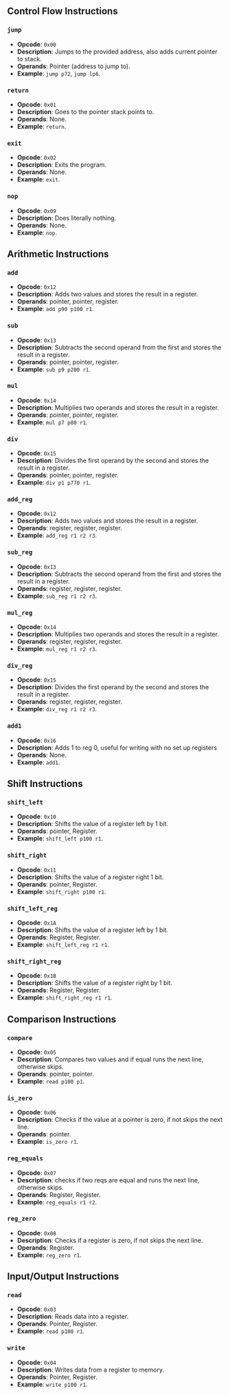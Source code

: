 
## Control Flow Instructions

### **`jump`**  
-  **Opcode**: `0x00`  
-  **Description**: Jumps to the provided address, also adds current pointer to stack.  
-  **Operands**: Pointer (address to jump to).  
-  **Example**: `jump p72`, `jump lp6`.

### **`return`**  
-  **Opcode**: `0x01`  
-  **Description**: Goes to the pointer stack points to.  
-  **Operands**: None.  
-  **Example**: `return`.

### **`exit`**  
-  **Opcode**: `0x02`  
-  **Description**: Exits the program.  
-  **Operands**: None.  
-  **Example**: `exit`.

### **`nop`**
-  **Opcode**: `0x09`  
-  **Description**: Does literally nothing.  
-  **Operands**: None.  
-  **Example**: `nop`.

## Arithmetic Instructions

### **`add`**  
-  **Opcode**: `0x12`  
-  **Description**: Adds two values and stores the result in a register.  
-  **Operands**: pointer, pointer, register.  
-  **Example**: `add p90 p100 r1`.

### **`sub`**  
-  **Opcode**: `0x13`  
-  **Description**: Subtracts the second operand from the first and stores the result in a register.  
-  **Operands**: pointer, pointer, register.  
-  **Example**: `sub p9 p200 r1`.

### **`mul`**  
-  **Opcode**: `0x14`  
-  **Description**: Multiplies two operands and stores the result in a register.  
-  **Operands**: pointer, pointer, register.  
-  **Example**: `mul p7 p80 r1`.

### **`div`**  
-  **Opcode**: `0x15`  
-  **Description**: Divides the first operand by the second and stores the result in a register.  
-  **Operands**: pointer, pointer, register.  
-  **Example**: `div p1 p770 r1`.

### **`add_reg`**  
-  **Opcode**: `0x12`  
-  **Description**: Adds two values and stores the result in a register.  
-  **Operands**: register, register, register.  
-  **Example**: `add_reg r1 r2 r3`.

### **`sub_reg`**  
-  **Opcode**: `0x13`  
-  **Description**: Subtracts the second operand from the first and stores the result in a register.  
-  **Operands**: register, register, register.  
-  **Example**: `sub_reg r1 r2 r3`.

### **`mul_reg`**  
-  **Opcode**: `0x14`  
-  **Description**: Multiplies two operands and stores the result in a register.  
-  **Operands**: register, register, register.  
-  **Example**: `mul_reg r1 r2 r3`.

### **`div_reg`**  
-  **Opcode**: `0x15`  
-  **Description**: Divides the first operand by the second and stores the result in a register.  
-  **Operands**: register, register, register.  
-  **Example**: `div_reg r1 r2 r3`.

### **`add1`**  
-  **Opcode**: `0x16`  
-  **Description**: Adds 1 to reg 0, useful for writing with no set up registers  
-  **Operands**: None.  
-  **Example**: `add1`.

## Shift Instructions

### **`shift_left`**  
-  **Opcode**: `0x10`  
-  **Description**: Shifts the value of a register left by 1 bit.
-  **Operands**: pointer, Register.  
-  **Example**: `shift_left p100 r1`.

### **`shift_right`**  
-  **Opcode**: `0x11`  
-  **Description**: Shifts the value of a register right 1 bit.  
-  **Operands**: pointer, Register.  
-  **Example**: `shift_right p100 r1`.

### **`shift_left_reg`**  
-  **Opcode**: `0x1A`  
-  **Description**: Shifts the value of a register left by 1 bit.  
-  **Operands**: Register, Register.  
-  **Example**: `shift_left_reg r1 r1`.

### **`shift_right_reg`**  
-  **Opcode**: `0x1B`  
-  **Description**: Shifts the value of a register right by 1 bit.  
-  **Operands**: Register, Register.  
-  **Example**: `shift_right_reg r1 r1`.

## Comparison Instructions

### **`compare`**  
-  **Opcode**: `0x05`  
-  **Description**: Compares two values and if equal runs the next line, otherwise skips.  
-  **Operands**: pointer, pointer.  
-  **Example**: `read p100 p1`.

### **`is_zero`**  
-  **Opcode**: `0x06`  
-  **Description**: Checks if the value at a pointer is zero, if not skips the next line.  
-  **Operands**: pointer.  
-  **Example**: `is_zero r1`.

### **`reg_equals`**  
-  **Opcode**: `0x07`  
-  **Description**: checks if two reqs are equal and runs the next line, otherwise skips.  
-  **Operands**: Register, Register.  
-  **Example**: `reg_equals r1 r2`.

### **`reg_zero`**  
-  **Opcode**: `0x08`  
-  **Description**: Checks if a register is zero, if not skips the next line.  
-  **Operands**: Register.  
-  **Example**: `reg_zero r1`.

## Input/Output Instructions

### **`read`**  
-  **Opcode**: `0x03`  
-  **Description**: Reads data into a register.  
-  **Operands**: Pointer, Register.  
-  **Example**: `read p100 r1`.

### **`write`**  
-  **Opcode**: `0x04`  
-  **Description**: Writes data from a register to memory.  
-  **Operands**: Pointer, Register.  
-  **Example**: `write p100 r1`.